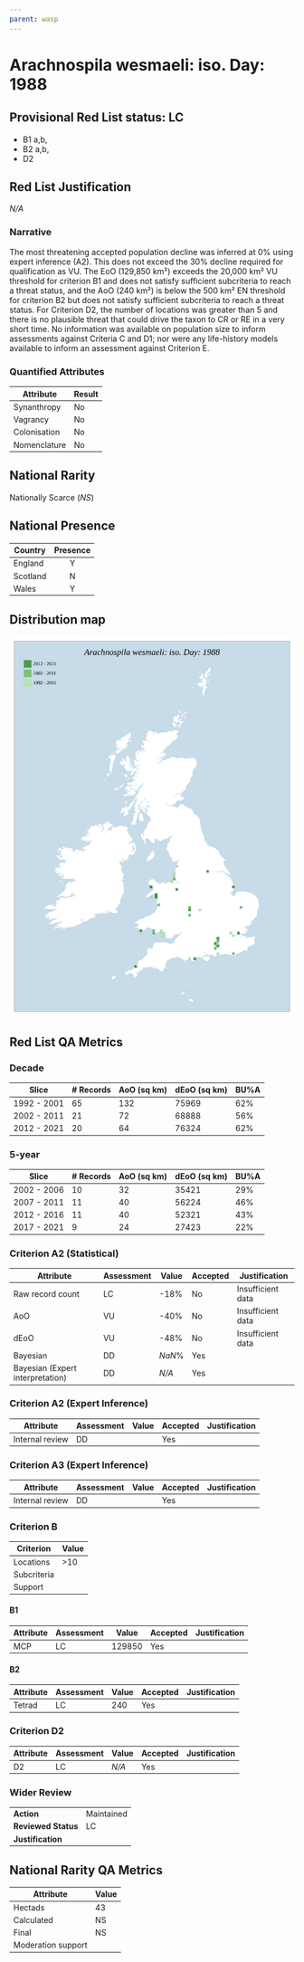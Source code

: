 ```yaml
---
parent: wasp
---
```


# Arachnospila wesmaeli: iso. Day: 1988

## Provisional Red List status: LC
- B1 a,b, 
- B2 a,b, 
- D2

## Red List Justification
*N/A*
### Narrative


The most threatening accepted population decline was inferred at 0% using expert inference (A2). This does not exceed the 30% decline required for qualification as VU. The EoO (129,850 km²) exceeds the 20,000 km² VU threshold for criterion B1 and does not satisfy sufficient subcriteria to reach a threat status, and the AoO (240 km²) is below the 500 km² EN threshold for criterion B2 but does not satisfy sufficient subcriteria to reach a threat status. For Criterion D2, the number of locations was greater than 5 and there is no plausible threat that could drive the taxon to CR or RE in a very short time. No information was available on population size to inform assessments against Criteria C and D1; nor were any life-history models available to inform an assessment against Criterion E.
### Quantified Attributes
|Attribute|Result|
|---|---|
|Synanthropy|No|
|Vagrancy|No|
|Colonisation|No|
|Nomenclature|No|


## National Rarity
Nationally Scarce (*NS*)

## National Presence
|Country|Presence
|---|:-:|
|England|Y|
|Scotland|N|
|Wales|Y|


## Distribution map
![](../map/669.svg)

## Red List QA Metrics
### Decade
| Slice | # Records | AoO (sq km) | dEoO (sq km) |BU%A |
|---|---|---|---|---|
|1992 - 2001|65|132|75969|62%|
|2002 - 2011|21|72|68888|56%|
|2012 - 2021|20|64|76324|62%|
### 5-year
| Slice | # Records | AoO (sq km) | dEoO (sq km) |BU%A |
|---|---|---|---|---|
|2002 - 2006|10|32|35421|29%|
|2007 - 2011|11|40|56224|46%|
|2012 - 2016|11|40|52321|43%|
|2017 - 2021|9|24|27423|22%|
### Criterion A2 (Statistical)
|Attribute|Assessment|Value|Accepted|Justification
|---|---|---|---|---|
|Raw record count|LC|-18%|No|Insufficient data|
|AoO|VU|-40%|No|Insufficient data|
|dEoO|VU|-48%|No|Insufficient data|
|Bayesian|DD|*NaN*%|Yes||
|Bayesian (Expert interpretation)|DD|*N/A*|Yes||
### Criterion A2 (Expert Inference)
|Attribute|Assessment|Value|Accepted|Justification
|---|---|---|---|---|
|Internal review|DD||Yes||
### Criterion A3 (Expert Inference)
|Attribute|Assessment|Value|Accepted|Justification
|---|---|---|---|---|
|Internal review|DD||Yes||
### Criterion B
|Criterion| Value|
|---|---|
|Locations|>10|
|Subcriteria||
|Support||
#### B1
|Attribute|Assessment|Value|Accepted|Justification
|---|---|---|---|---|
|MCP|LC|129850|Yes||
#### B2
|Attribute|Assessment|Value|Accepted|Justification
|---|---|---|---|---|
|Tetrad|LC|240|Yes||
### Criterion D2
|Attribute|Assessment|Value|Accepted|Justification
|---|---|---|---|---|
|D2|LC|*N/A*|Yes||
### Wider Review
|  |  |
|---|---|
|**Action**|Maintained|
|**Reviewed Status**|LC|
|**Justification**||


## National Rarity QA Metrics
|Attribute|Value|
|---|---|
|Hectads|43|
|Calculated|NS|
|Final|NS|
|Moderation support||


